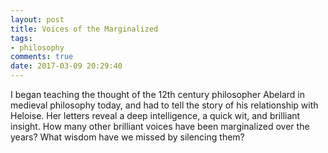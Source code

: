 ```yaml
---
layout: post
title: Voices of the Marginalized
tags:
- philosophy
comments: true
date: 2017-03-09 20:29:40
---
```


I began teaching the thought of the 12th century philosopher Abelard in medieval philosophy today, and had to tell the story of his relationship with Heloise. Her letters reveal a deep intelligence, a quick wit, and brilliant insight. How many other brilliant voices have been marginalized over the years? What wisdom have we missed by silencing them? 
